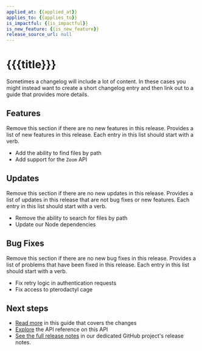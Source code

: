 ```yaml
---
applied_at: {{applied_at}}
applies_to: {{applies_to}}
is_impactful: {{is_impactful}}
is_new_feature: {{is_new_feature}}
release_source_url: null
---
```


# {{{title}}}

Sometimes a changelog will include a lot of content. In these cases you might
instead want to create a short changelog entry and then link out to a guide that
provides more details.

## Features

Remove this section if there are no new features in this release. Provides a list
of new features in this release. Each entry in this list should start with a verb.

* Add the ability to find files by path 
* Add support for the `Zoom` API

## Updates

Remove this section if there are no new updates in this release. Provides a list
of updates in this release that are not bug fixes or new features. Each entry in this 
list should start with a verb.

* Remove the ability to search for files by path 
* Update our Node dependencies

## Bug Fixes

Remove this section if there are no new bug fixes in this release. Provides a list
of problems that have been fixed in this release. Each entry in this list should start with a verb.

* Fix retry logic in authentication requests
* Fix access to pterodactyl cage

## Next steps

* [Read more](g://your/guide) in this guide that covers the changes
* [Explore](e://get_files_id) the API reference on this API
* [See the full release notes](https://github.com/) in our dedicated GitHub
  project's release notes.